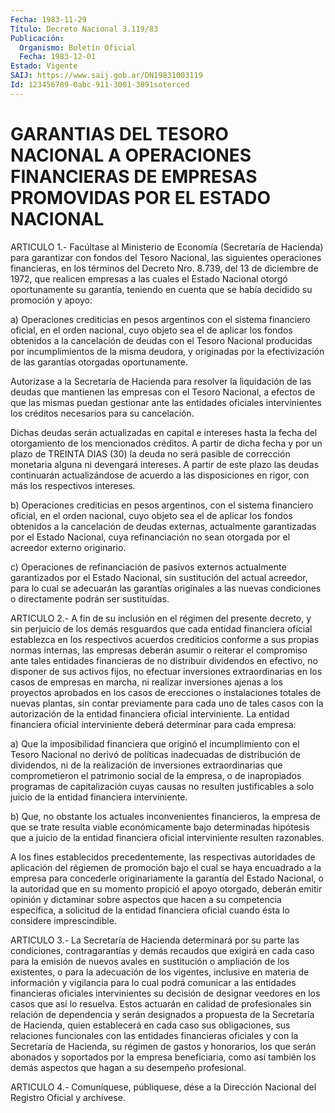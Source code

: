 ```yaml
---
Fecha: 1983-11-29
Título: Decreto Nacional 3.119/83
Publicación:
  Organismo: Boletín Oficial
  Fecha: 1983-12-01
Estado: Vigente
SAIJ: https://www.saij.gob.ar/DN19831003119
Id: 123456789-0abc-911-3001-3891soterced
---
```

# GARANTIAS DEL TESORO NACIONAL A OPERACIONES FINANCIERAS DE EMPRESAS PROMOVIDAS POR EL ESTADO NACIONAL

<a id="1"></a>
ARTICULO 1.- Facúltase al Ministerio de Economía (Secretaría de Hacienda)  para  garantizar  con  fondos  del  Tesoro Nacional, las siguientes  operaciones  financieras, en los términos  del  Decreto Nro. 8.739, del 13 de diciembre  de  1972,  que realicen empresas a las  cuales  el Estado Nacional otorgó oportunamente  su  garantía, teniendo en cuenta  que  se  había  decidido  su promoción y apoyo:

a)  Operaciones  crediticias  en pesos argentinos  con  el  sistema financiero oficial, en el orden  nacional,  cuyo  objeto  sea el de aplicar  los  fondos  obtenidos  a la cancelación de deudas con  el Tesoro  Nacional  producidas  por  incumplimientos    de  la  misma deudora,  y  originadas  por  la  efectivización  de  las garantías otorgadas oportunamente.

Autorízase a la Secretaría de Hacienda para resolver la liquidación de las deudas que mantienen las empresas con  el Tesoro Nacional,  a  efectos  de que las mismas puedan gestionar ante  las entidades oficiales intervinientes  los créditos necesarios para su cancelación.

Dichas deudas serán actualizadas en capital  e  intereses  hasta la fecha  del  otorgamiento  de los mencionados créditos. A partir  de dicha fecha y por un plazo  de  TREINTA  DIAS (30) la deuda no será pasible de corrección monetaria alguna ni  devengará  intereses.  A partir  de  este  plazo  las  deudas  continuarán actualizándose de acuerdo  a  las  disposiciones en rigor, con  más  los  respectivos intereses.

b) Operaciones crediticias  en  pesos  argentinos,  con  el sistema financiero  oficial,  en el orden nacional, cuyo objeto sea  el  de aplicar los fondos obtenidos  a  la cancelación de deudas externas, actualmente garantizadas por el Estado Nacional, cuya refinanciación no sean otorgada por el acreedor externo originario.

c) Operaciones de refinanciación de  pasivos  externos  actualmente garantizados  por  el  Estado Nacional, sin sustitución del  actual acreedor, para lo cual se  adecuarán las garantías originales a las nuevas  condiciones  o  directamente    podrán    ser  sustituídas.

<a id="2"></a>
ARTICULO  2.- A fin de su inclusión en el régimen del presente decreto, y sin perjuicio  de  los demás resguardos que cada entidad financiera  oficial  establezca  en    los    respectivos  acuerdos crediticios  conforme a sus propias normas internas,  las  empresas deberán asumir  o  reiterar  el  compromiso  ante  tales  entidades financieras  de  no  distribuir dividendos en efectivo, no disponer de sus activos fijos,  no  efectuar  inversiones extraordinarias en los casos de empresas en marcha, ni realizar  inversiones  ajenas a los  proyectos aprobados en los casos de erecciones o instalaciones totales  de nuevas plantas, sin contar previamente para cada uno de tales casos  con  la  autorización de la entidad financiera oficial interviniente. La entidad  financiera  oficial interviniente deberá determinar para cada empresa:

a)  Que la imposibilidad financiera que originó  el  incumplimiento con el  Tesoro  Nacional  no  derivó  de  políticas  inadecuadas de distribución  de  dividendos,  ni  de la realización de inversiones extraordinarias  que  comprometieron el  patrimonio  social  de  la empresa,  o  de  inapropiados  programas  de  capitalización  cuyas causas no resulten  justificables  a  solo  juicio  de  la  entidad financiera interviniente.

b)  Que,  no  obstante los actuales inconvenientes financieros,  la empresa  de  que   se  trate  resulta  viable  económicamente  bajo determinadas hipótesis  que  a  juicio  de  la  entidad  financiera oficial interviniente resulten razonables.

A    los    fines  establecidos  precedentemente,  las  respectivas autoridades de  aplicación  del  régiemen de promoción bajo el cual se haya encuadrado a la empresa para  concederle originariamente la garantía  del Estado Nacional, o la autoridad  que  en  su  momento propició el  apoyo  otorgado,  deberán  emitir opinión y dictaminar sobre aspectos que hacen a su competencia  específica,  a solicitud de    la  entidad  financiera  oficial  cuando  ésta  lo  considere imprescindible.

<a id="3"></a>
ARTICULO 3.- La Secretaría de Hacienda determinará por su parte las  condiciones,  contragarantías  y demás recaudos que exigirá en cada  caso  para  la  emisión  de nuevos avales  en  sustitución  o ampliación  de  los  existentes,  o   para  la  adecuación  de  los vigentes, inclusive en materia de información  y vigilancia para lo cual  podrá  comunicar  a  las  entidades  financieras    oficiales intervinientes  su  decisión de designar veedores en los casos  que así lo resuelva. Estos  actuarán  en  calidad  de profesionales sin relación  de  dependencia  y  serán  designados a propuesta  de  la Secretaría  de  Hacienda,  quien  establecerá   en  cada  caso  sus obligaciones,   sus  relaciones  funcionales  con  las    entidades financieras oficiales  y  con la Secretaría de Hacienda, su régimen de gastos y honorarios, los  que serán abonados y soportados por la empresa  beneficiaria, como así  también  los  demás  aspectos  que hagan a su desempeño profesional.

<a id="4"></a>
ARTICULO  4.-  Comuníquese,  públiquese,  dése  a la Dirección Nacional del Registro Oficial y archívese.